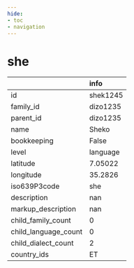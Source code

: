 ```yaml
---
hide:
- toc
- navigation
---
```

# she
|                      | info     |
|:---------------------|:---------|
| id                   | shek1245 |
| family_id            | dizo1235 |
| parent_id            | dizo1235 |
| name                 | Sheko    |
| bookkeeping          | False    |
| level                | language |
| latitude             | 7.05022  |
| longitude            | 35.2826  |
| iso639P3code         | she      |
| description          | nan      |
| markup_description   | nan      |
| child_family_count   | 0        |
| child_language_count | 0        |
| child_dialect_count  | 2        |
| country_ids          | ET       |